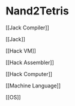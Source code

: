 # Nand2Tetris

[[Jack Compiler]]

[[Jack]]

[[Hack VM]]

[[Hack Assembler]]

[[Hack Computer]]

[[Machine Language]]

[[OS]]